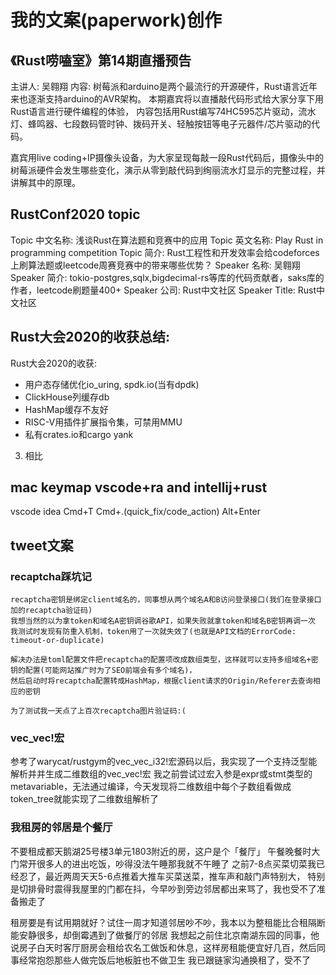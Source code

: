 # 我的文案(paperwork)创作

## 《Rust唠嗑室》第14期直播预告

主讲人: 吴翱翔
内容: 树莓派和arduino是两个最流行的开源硬件，Rust语言近年来也逐渐支持arduino的AVR架构。
本期嘉宾将以直播敲代码形式给大家分享下用Rust语言进行硬件编程的体验，
内容包括用Rust编写74HC595芯片驱动，流水灯、蜂鸣器、七段数码管时钟、拨码开关、轻触按钮等电子元器件/芯片驱动的代码。

嘉宾用live coding+IP摄像头设备，为大家呈现每敲一段Rust代码后，摄像头中的树莓派硬件会发生哪些变化，演示从零到敲代码到绚丽流水灯显示的完整过程，并讲解其中的原理。

## RustConf2020 topic

Topic 中文名称: 浅谈Rust在算法题和竞赛中的应用 
Topic 英文名称: Play Rust in programming competition
Topic 简介: Rust工程性和开发效率会给codeforces上刷算法题或leetcode周赛竞赛中的带来哪些优势？
Speaker 名称: 吴翱翔
Speaker 简介: tokio-postgres,sqlx,bigdecimal-rs等库的代码贡献者，saks库的作者，leetcode刷题量400+
Speaker 公司: Rust中文社区
Speaker Title: Rust中文社区

## Rust大会2020的收获总结:

Rust大会2020的收获:

- 用户态存储优化io_uring, spdk.io(当有dpdk)
- ClickHouse列缓存db
- HashMap缓存不友好
- RISC-V用插件扩展指令集，可禁用MMU
- 私有crates.io和cargo yank

3. 相比

## mac keymap vscode+ra and intellij+rust

vscode idea
Cmd+T
Cmd+.(quick_fix/code_action) Alt+Enter

## tweet文案

### recaptcha踩坑记

```
recaptcha密钥是绑定client域名的，同事想从两个域名A和B访问登录接口(我们在登录接口加的recaptcha验证码)
我想当然的以为拿token和域名A密钥调谷歌API，如果失败就拿token和域名B密钥再调一次
我测试时发现有防重入机制，token用了一次就失效了(也就是API文档的ErrorCode: timeout-or-duplicate)
```

```
解决办法是toml配置文件把recaptcha的配置项改成数组类型，这样就可以支持多组域名+密钥的配置(可能网站推广时为了SEO前端会有多个域名)，
然后启动时将recaptcha配置转成HashMap，根据client请求的Origin/Referer去查询相应的密钥

为了测试我一天点了上百次recaptcha图片验证码:(
```

### vec_vec!宏

参考了warycat/rustgym的vec_vec_i32!宏源码以后，我实现了一个支持泛型能解析并并生成二维数组的vec_vec!宏
我之前尝试过宏入参是expr或stmt类型的metavariable，无法通过编译，今天发现将二维数组中每个子数组看做成token_tree就能实现了二维数组解析了

### 我租房的邻居是个餐厅

不要租成都天鹅湖25号楼3单元1803附近的房，这户是个「餐厅」
午餐晚餐时大门常开很多人的进出吃饭，吵得没法午睡那我就不午睡了
之前7-8点买菜切菜我已经忍了，最近两周天天5-6点推着大推车买菜送菜，推车声和敲门声特别大，
特别是切排骨时震得我屋里的门都在抖，今早吵到旁边邻居都出来骂了，我也受不了准备搬走了

租房要是有试用期就好？试住一周才知道邻居吵不吵，我本以为整租能比合租隔断能安静很多，却倒霉遇到了做餐厅的邻居
我想起之前住北京南湖东园的同事，他说房子白天时客厅厨房会租给农名工做饭和休息，这样房租能便宜好几百，然后同事经常抱怨那些人做完饭后地板脏也不做卫生
我已跟链家沟通换租了，受不了
